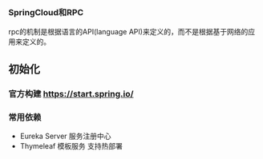 
## 
### SpringCloud和RPC 
  rpc的机制是根据语言的API(language API)来定义的，而不是根据基于网络的应用来定义的。
## 初始化
###  官方构建 https://start.spring.io/
###  常用依赖
  * Eureka Server 服务注册中心
  * Thymeleaf 模板服务 支持热部署
 
